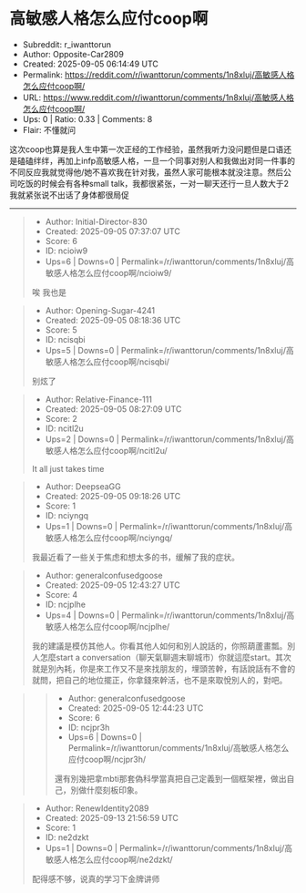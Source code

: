 # 高敏感人格怎么应付coop啊

- Subreddit: r_iwanttorun
- Author: Opposite-Car2809
- Created: 2025-09-05 06:14:49 UTC
- Permalink: https://reddit.com/r/iwanttorun/comments/1n8xluj/高敏感人格怎么应付coop啊/
- URL: https://www.reddit.com/r/iwanttorun/comments/1n8xluj/高敏感人格怎么应付coop啊/
- Ups: 0 | Ratio: 0.33 | Comments: 8
- Flair: 不懂就问


这次coop也算是我人生中第一次正经的工作经验，虽然我听力没问题但是口语还是磕磕绊绊，再加上infp高敏感人格，一旦一个同事对别人和我做出对同一件事的不同反应我就觉得他/她不喜欢我在针对我，虽然人家可能根本就没注意。然后公司吃饭的时候会有各种small
talk，我都很紧张，一对一聊天还行一旦人数大于2我就紧张说不出话了身体都很局促


---

> - Author: Initial-Director-830
> - Created: 2025-09-05 07:37:07 UTC
> - Score: 6
> - ID: ncioiw9
> - Ups=6 | Downs=0 | Permalink=/r/iwanttorun/comments/1n8xluj/高敏感人格怎么应付coop啊/ncioiw9/
>
> 唉 我也是

> - Author: Opening-Sugar-4241
> - Created: 2025-09-05 08:18:36 UTC
> - Score: 5
> - ID: ncisqbi
> - Ups=5 | Downs=0 | Permalink=/r/iwanttorun/comments/1n8xluj/高敏感人格怎么应付coop啊/ncisqbi/
>
> 别炫了

> - Author: Relative-Finance-111
> - Created: 2025-09-05 08:27:09 UTC
> - Score: 2
> - ID: ncitl2u
> - Ups=2 | Downs=0 | Permalink=/r/iwanttorun/comments/1n8xluj/高敏感人格怎么应付coop啊/ncitl2u/
>
> It all just takes time

> - Author: DeepseaGG
> - Created: 2025-09-05 09:18:26 UTC
> - Score: 1
> - ID: nciyngq
> - Ups=1 | Downs=0 | Permalink=/r/iwanttorun/comments/1n8xluj/高敏感人格怎么应付coop啊/nciyngq/
>
> 我最近看了一些关于焦虑和想太多的书，缓解了我的症状。

> - Author: generalconfusedgoose
> - Created: 2025-09-05 12:43:27 UTC
> - Score: 4
> - ID: ncjplhe
> - Ups=4 | Downs=0 | Permalink=/r/iwanttorun/comments/1n8xluj/高敏感人格怎么应付coop啊/ncjplhe/
>
> 我的建議是模仿其他人。你看其他人如何和別人說話的，你照葫蘆畫瓢。別人怎麼start a conversation（聊天氣聊週末聊城市）你就這麼start。其次就是別內耗，你是來工作又不是來找朋友的，埋頭苦幹，有話說話有不會的就問，把自己的地位擺正，你拿錢來幹活，也不是來取悅別人的，對吧。

>> - Author: generalconfusedgoose
>> - Created: 2025-09-05 12:44:23 UTC
>> - Score: 6
>> - ID: ncjpr3h
>> - Ups=6 | Downs=0 | Permalink=/r/iwanttorun/comments/1n8xluj/高敏感人格怎么应付coop啊/ncjpr3h/
>>
>> 還有別幾把拿mbti那套偽科學當真把自己定義到一個框架裡，做出自己，別做什麼刻板印象。

> - Author: RenewIdentity2089
> - Created: 2025-09-13 21:56:59 UTC
> - Score: 1
> - ID: ne2dzkt
> - Ups=1 | Downs=0 | Permalink=/r/iwanttorun/comments/1n8xluj/高敏感人格怎么应付coop啊/ne2dzkt/
>
> 配得感不够，说真的学习下金牌讲师
